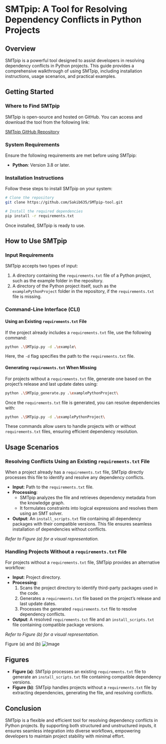 # SMTpip: A Tool for Resolving Dependency Conflicts in Python Projects

## Overview

SMTpip is a powerful tool designed to assist developers in resolving dependency conflicts in Python projects. This guide provides a comprehensive walkthrough of using SMTpip, including installation instructions, usage scenarios, and practical examples.

## Getting Started

### Where to Find SMTpip

SMTpip is open-source and hosted on GitHub. You can access and download the tool from the following link:

[SMTpip GitHub Repository](https://github.com/Sakib635/SMTpip-tool.git)

### System Requirements

Ensure the following requirements are met before using SMTpip:

- **Python**: Version 3.8 or later.


### Installation Instructions

Follow these steps to install SMTpip on your system:

```bash
# Clone the repository
git clone https://github.com/Sakib635/SMTpip-tool.git

# Install the required dependencies
pip install -r requirements.txt
```

Once installed, SMTpip is ready to use.

## How to Use SMTpip

### Input Requirements

SMTpip accepts two types of input:

1. A directory containing the `requirements.txt` file of a Python project, such as the example folder in the repository.
2. A directory of the Python project itself, such as the `examplePythonProject` folder in the repository, if the `requirements.txt` file is missing.

### Command-Line Interface (CLI)

#### Using an Existing `requirements.txt` File

If the project already includes a `requirements.txt` file, use the following command:

```bash
python .\SMTpip.py -d .\example\
```

Here, the `-d` flag specifies the path to the `requirements.txt` file.

#### Generating `requirements.txt` When Missing

For projects without a `requirements.txt` file, generate one based on the project’s release and last update dates using:

```bash
python .\SMTpip_generate.py .\examplePythonProject\
```

Once the `requirements.txt` file is generated, you can resolve dependencies with:

```bash
python .\SMTpip.py -d .\examplePythonProject\
```

These commands allow users to handle projects with or without `requirements.txt` files, ensuring efficient dependency resolution.

## Usage Scenarios

### Resolving Conflicts Using an Existing `requirements.txt` File

When a project already has a `requirements.txt` file, SMTpip directly processes this file to identify and resolve any dependency conflicts.

- **Input**: Path to the `requirements.txt` file.
- **Processing**:
  - SMTpip analyzes the file and retrieves dependency metadata from the knowledge graph.
  - It formulates constraints into logical expressions and resolves them using an SMT solver.
- **Output**: An `install_scripts.txt` file containing all dependency packages with their compatible versions. This file ensures seamless installation of dependencies without conflicts.

*Refer to Figure (a) for a visual representation.*

### Handling Projects Without a `requirements.txt` File

For projects without a `requirements.txt` file, SMTpip provides an alternative workflow:

- **Input**: Project directory.
- **Processing**:
  1. Scans the project directory to identify third-party packages used in the code.
  2. Generates a `requirements.txt` file based on the project’s release and last update dates.
  3. Processes the generated `requirements.txt` file to resolve dependency conflicts.
- **Output**: A resolved `requirements.txt` file and an `install_scripts.txt` file containing compatible package versions.

*Refer to Figure (b) for a visual representation.*

Figure (a) and (b)
![Image](https://github.com/user-attachments/assets/08cf59ca-bcd7-40bb-80d7-8eccd74f0a76)

## Figures

- **Figure (a)**: SMTpip processes an existing `requirements.txt` file to generate an `install_scripts.txt` file containing compatible dependency versions.
- **Figure (b)**: SMTpip handles projects without a `requirements.txt` file by extracting dependencies, generating the file, and resolving conflicts.

## Conclusion

SMTpip is a flexible and efficient tool for resolving dependency conflicts in Python projects. By supporting both structured and unstructured inputs, it ensures seamless integration into diverse workflows, empowering developers to maintain project stability with minimal effort.

